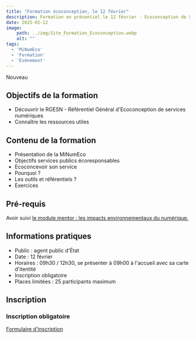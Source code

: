 ```yaml
---
title: "Formation écoconception, le 12 février"
description: Formation en présentiel le 12 février - Ecoconception de Services Numériques - 3h00
date: 2025-02-12
image:
    path: ../img/Site_Formation_Ecoconception.webp
    alt: ""
tags:
  - 'MiNumEco'
  - 'Formation'
  - 'Événement'
---
```


<p class="fr-badge fr-badge--success fr-badge--no-icon">Nouveau</p>

<!-- chapô-->

<!-- texte-->

## Objectifs de la formation

* Découvrir le RGESN - Référentiel Général d'Ecoconception de services numériques
* Connaître les ressources utiles

## Contenu de la formation

* Présentation de la MiNumEco
* Objectifs services publics écoresponsables
* Ecoconcevoir son service
* Pourquoi ?
* Les outils et référentiels ?
* Exercices

## Pré-requis

Avoir suivi [le module mentor : les impacts environnementaux du numérique.](https://mentor.gouv.fr/catalog/2825)

## Informations pratiques

* Public : agent public d'État
* Date : 12 février
* Horaires : 09h30 / 12h30, se présenter à 09h00 à l'accueil avec sa carte d'itentité
* Inscription obligatoire
* Places limitées : 25 participants maximum

## Inscription

<div class="fr-callout">
    <h3 class="fr-callout__title">Inscription obligatoire</h3>
    <a class="fr-btn" href="https://grist.numerique.gouv.fr/o/docs/forms/1MmRRb9XJUL9CZgmQ9EMsS/55" target="_blank">
			Formulaire d'inscription
    </a>
</div>
